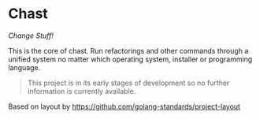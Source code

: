 # Chast
*Change Stuff!*

This is the core of chast.
Run refactorings and other commands through a unified system no matter which operating system, installer or programming language.

> This project is in its early stages of development so no further information is currently available.

Based on layout by https://github.com/golang-standards/project-layout
